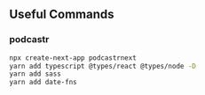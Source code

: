## Useful Commands
###   podcastr

```sh
npx create-next-app podcastrnext
yarn add typescript @types/react @types/node -D
yarn add sass
yarn add date-fns
```

